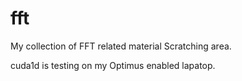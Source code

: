 fft
===

My collection of FFT related material
Scratching area.

cuda1d is testing on my Optimus enabled lapatop.
